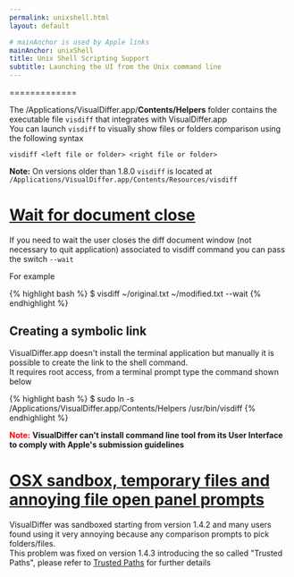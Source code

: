 ```yaml
---
permalink: unixshell.html
layout: default

# mainAnchor is used by Apple links
mainAnchor: unixShell
title: Unix Shell Scripting Support
subtitle: Launching the UI from the Unix command line
---
```


=============

The /Applications/VisualDiffer.app/**Contents/Helpers** folder contains the executable file `visdiff` that integrates with VisualDiffer.app  
You can launch `visdiff` to visually show files or folders comparison using the following syntax

	visdiff <left file or folder> <right file or folder>

**Note:** On versions older than 1.8.0  `visdiff` is located at `/Applications/VisualDiffer.app/Contents/Resources/visdiff`

[Wait for document close](#wait_for_document_close)
=======================

If you need to wait the user closes the diff document window (not necessary to quit application) associated to visdiff command you can pass the switch `--wait`

For example

{% highlight bash %}
$ visdiff ~/original.txt ~/modified.txt --wait
{% endhighlight %}


Creating a symbolic link
------------------------

VisualDiffer.app doesn't install the terminal application but manually it is possible to create the link to the shell command.  
It requires root access, from a terminal prompt type the command shown below

{% highlight bash %}
$ sudo ln -s /Applications/VisualDiffer.app/Contents/Helpers /usr/bin/visdiff
{% endhighlight %}

<span style="color:red; font-weight:bold">Note:</span> **VisualDiffer can't install command line tool from its User Interface to comply with Apple's submission guidelines**

[OSX sandbox, temporary files and annoying file open panel prompts](#osx_sandbox_temporary_files_and_annoying_file_open_panel_prompts)
=================================================================

VisualDiffer was sandboxed starting from version 1.4.2 and many users found using it very annoying because any comparison prompts to pick folders/files.  
This problem was fixed on version 1.4.3 introducing the so called "Trusted Paths", please refer to [Trusted Paths](trustedPaths.html) for further details
